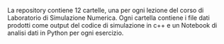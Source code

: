 La repository contiene 12 cartelle, una per ogni lezione del corso di Laboratorio di Simulazione Numerica.
Ogni cartella contiene i file dati prodotti come output del codice di simulazione in c++ e un Notebook di analisi dati in Python per ogni esercizio.
